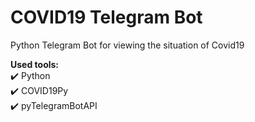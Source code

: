 # COVID19 Telegram Bot
Python Telegram Bot for viewing the situation of Covid19 

__Used tools:__    
:heavy_check_mark: Python    
:heavy_check_mark: COVID19Py    
:heavy_check_mark: pyTelegramBotAPI
